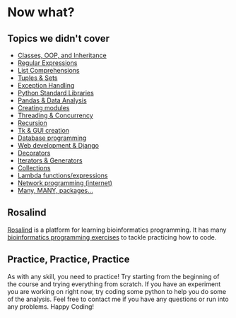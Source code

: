 # Now what?

## Topics we didn't cover

* [Classes, OOP, and Inheritance](https://www.w3schools.com/python/python_classes.asp)
* [Regular Expressions](https://docs.python.org/3/howto/regex.html)
* [List Comprehensions](https://www.w3schools.com/python/python_lists_comprehension.asp)
* [Tuples & Sets](https://pygear.wordpress.com/python-tuples-and-sets/)
* [Exception Handling](https://www.geeksforgeeks.org/python-exception-handling/)
* [Python Standard Libraries](https://docs.python.org/3/library/index.html)
* [Pandas & Data Analysis](https://pandas.pydata.org/)
* [Creating modules](https://www.geeksforgeeks.org/create-and-import-modules-in-python/)
* [Threading & Concurrency](https://docs.python.org/3/library/concurrency.html)
* [Recursion](https://www.geeksforgeeks.org/recursion-in-python/)
* [Tk & GUI creation](https://docs.python.org/3/library/tk.html)
* [Database programming](https://www.geeksforgeeks.org/python-database-tutorial/)
* [Web development & Django](https://www.djangoproject.com/)
* [Decorators](https://www.geeksforgeeks.org/decorators-in-python/)
* [Iterators & Generators](https://www.geeksforgeeks.org/iterators-in-python/)
* [Collections](https://docs.python.org/3/library/collections.html)
* [Lambda functions/expressions](https://www.w3schools.com/python/python_lambda.asp)
* [Network programming (internet)](https://www.geeksforgeeks.org/python-network-programming/)
* [Many, MANY, packages...](https://pypi.org/)

## Rosalind

[Rosalind](https://rosalind.info) is a platform for learning bioinformatics programming. It has many [bioinformatics programming exercises](https://rosalind.info/problems/list-view/) to tackle practicing how to code.


## Practice, Practice, Practice

As with any skill, you need to practice! Try starting from the beginning of the course and trying everything from scratch. If you have an experiment you are working on right now, try coding some python to help you do some of the analysis. Feel free to contact me if you have any questions or run into any problems. Happy Coding!